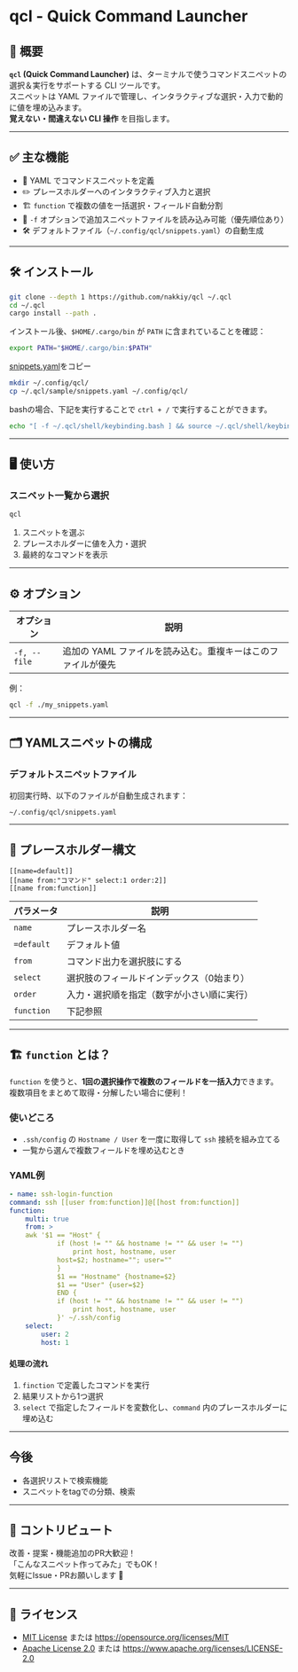 # qcl - Quick Command Launcher

## 🚀 概要
**`qcl` (Quick Command Launcher)** は、ターミナルで使うコマンドスニペットの選択＆実行をサポートする CLI ツールです。  
スニペットは YAML ファイルで管理し、インタラクティブな選択・入力で動的に値を埋め込みます。  
**覚えない・間違えない CLI 操作** を目指します。

---

## ✅ 主な機能
- 🔖 YAML でコマンドスニペットを定義
- ✏️ プレースホルダーへのインタラクティブ入力と選択
- 🏗️ `function` で複数の値を一括選択・フィールド自動分割
- 📂 `-f` オプションで追加スニペットファイルを読み込み可能（優先順位あり）
- 🛠️ デフォルトファイル（`~/.config/qcl/snippets.yaml`）の自動生成

---

## 🛠️ インストール
```bash
git clone --depth 1 https://github.com/nakkiy/qcl ~/.qcl
cd ~/.qcl
cargo install --path .
```

インストール後、`$HOME/.cargo/bin` が `PATH` に含まれていることを確認：
```bash
export PATH="$HOME/.cargo/bin:$PATH"
```

[snippets.yaml](sample/snippets.yaml)をコピー
```bash
mkdir ~/.config/qcl/
cp ~/.qcl/sample/snippets.yaml ~/.config/qcl/
```

bashの場合、下記を実行することで `ctrl + /` で実行することができます。
```bash
echo "[ -f ~/.qcl/shell/keybinding.bash ] && source ~/.qcl/shell/keybinding.bash" >> ~/.bashrc
```

---

## 🖥️ 使い方
### スニペット一覧から選択
```bash
qcl
```

1. スニペットを選ぶ
1. プレースホルダーに値を入力・選択
1. 最終的なコマンドを表示

---

## ⚙️ オプション
| オプション      | 説明                                               |
|-----------------|----------------------------------------------------|
| `-f, --file`    | 追加の YAML ファイルを読み込む。重複キーはこのファイルが優先 |

例：
```bash
qcl -f ./my_snippets.yaml
```

---

## 🗂️ YAMLスニペットの構成
### デフォルトスニペットファイル
初回実行時、以下のファイルが自動生成されます：
```
~/.config/qcl/snippets.yaml
```

---

## 🔡 プレースホルダー構文
```
[[name=default]]
[[name from:"コマンド" select:1 order:2]]
[[name from:function]]
```

| パラメータ   | 説明                                                        |
|--------------|-------------------------------------------------------------|
| `name`       | プレースホルダー名                                          |
| `=default`   | デフォルト値                                                |
| `from`       | コマンド出力を選択肢にする                                  |
| `select`     | 選択肢のフィールドインデックス（0始まり）                   |
| `order`      | 入力・選択順を指定（数字が小さい順に実行）                  |
| `function`   | 下記参照                                                    |

---

## 🏗️ `function` とは？
`function` を使うと、**1回の選択操作で複数のフィールドを一括入力**できます。  
複数項目をまとめて取得・分解したい場合に便利！

### 使いどころ
- `.ssh/config` の `Hostname / User` を一度に取得して `ssh` 接続を組み立てる
- 一覧から選んで複数フィールドを埋め込むとき

### YAML例
```yaml
- name: ssh-login-function
command: ssh [[user from:function]]@[[host from:function]]
function:
    multi: true
    from: >
    awk '$1 == "Host" {
            if (host != "" && hostname != "" && user != "")
                print host, hostname, user
            host=$2; hostname=""; user=""
            }
            $1 == "Hostname" {hostname=$2}
            $1 == "User" {user=$2}
            END {
            if (host != "" && hostname != "" && user != "")
                print host, hostname, user
            }' ~/.ssh/config
    select:
        user: 2
        host: 1
```

#### 処理の流れ
1. `finction` で定義したコマンドを実行
1. 結果リストから1つ選択
1. `select` で指定したフィールドを変数化し、`command` 内のプレースホルダーに埋め込む

---

## 今後
- 各選択リストで検索機能
- スニペットをtagでの分類、検索

---

## 🤝 コントリビュート
改善・提案・機能追加のPR大歓迎！  
「こんなスニペット作ってみた」でもOK！  
気軽にIssue・PRお願いします 🙌

---

## 📝 ライセンス
- [MIT License](LICENSE-MIT) または https://opensource.org/licenses/MIT
- [Apache License 2.0](LICENSE-APACHE) または https://www.apache.org/licenses/LICENSE-2.0

